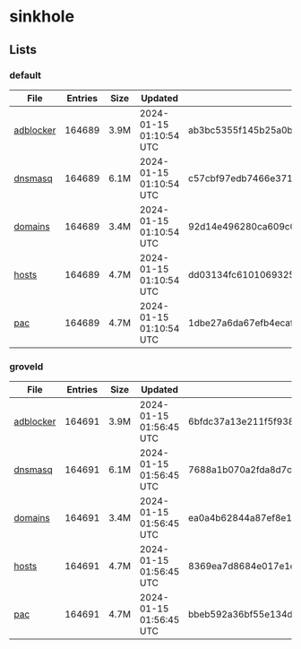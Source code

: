 # sinkhole

## Lists

### default

|File|Entries|Size|Updated|Hash|
|-|-|-|-|-|
|[adblocker](https://raw.githubusercontent.com/groveld/sinkhole/lists/default/adblocker.txt)|164689|3.9M|2024-01-15 01:10:54 UTC|ab3bc5355f145b25a0bc7b9603efe18f2b9d8287eb519b16f6f04a7dc9b0f4ee|
|[dnsmasq](https://raw.githubusercontent.com/groveld/sinkhole/lists/default/dnsmasq.txt)|164689|6.1M|2024-01-15 01:10:54 UTC|c57cbf97edb7466e37151d504bd375372f9c4c2dbbd0f80dc2c1e69aa4337c5a|
|[domains](https://raw.githubusercontent.com/groveld/sinkhole/lists/default/domains.txt)|164689|3.4M|2024-01-15 01:10:54 UTC|92d14e496280ca609c01dd595ce33fb31e65af83d27534bd4addd92c72bd0796|
|[hosts](https://raw.githubusercontent.com/groveld/sinkhole/lists/default/hosts.txt)|164689|4.7M|2024-01-15 01:10:54 UTC|dd03134fc610106932511f7b3f8e26538b98d01001bdfb093200fa77d8285c2e|
|[pac](https://raw.githubusercontent.com/groveld/sinkhole/lists/default/pac.txt)|164689|4.7M|2024-01-15 01:10:54 UTC|1dbe27a6da67efb4ecafc81b898c7faca09db695b2f56150132179e0b99c74a1|

### groveld

|File|Entries|Size|Updated|Hash|
|-|-|-|-|-|
|[adblocker](https://raw.githubusercontent.com/groveld/sinkhole/lists/groveld/adblocker.txt)|164691|3.9M|2024-01-15 01:56:45 UTC|6bfdc37a13e211f5f938776300e3d2d96e964d0dc0ae72ea4816914d914156ed|
|[dnsmasq](https://raw.githubusercontent.com/groveld/sinkhole/lists/groveld/dnsmasq.txt)|164691|6.1M|2024-01-15 01:56:45 UTC|7688a1b070a2fda8d7c3b198c51d1ddba9b37a7083fb9bc92dce77db7f474d8a|
|[domains](https://raw.githubusercontent.com/groveld/sinkhole/lists/groveld/domains.txt)|164691|3.4M|2024-01-15 01:56:45 UTC|ea0a4b62844a87ef8e120e810c7e0bd74eb96390ba68cc06c0e8167b3c175bef|
|[hosts](https://raw.githubusercontent.com/groveld/sinkhole/lists/groveld/hosts.txt)|164691|4.7M|2024-01-15 01:56:45 UTC|8369ea7d8684e017e1d57a0600387eda952a04dd549114b76c0d6cc867c09243|
|[pac](https://raw.githubusercontent.com/groveld/sinkhole/lists/groveld/pac.txt)|164691|4.7M|2024-01-15 01:56:45 UTC|bbeb592a36bf55e134d72a93b9b8387c8765928405722fed7e8db10166078e9d|

